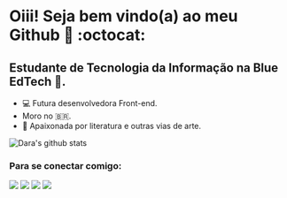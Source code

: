 # Oiii! Seja bem vindo(a) ao meu Github 👋 :octocat:

## Estudante de Tecnologia da Informação na Blue EdTech 💙.
- 💻 Futura desenvolvedora Front-end.
- Moro no 🇧🇷.
- 🎨 Apaixonada por literatura e outras vias de arte.
 
![Dara's github stats](https://github-readme-stats.vercel.app/api?username=mdar4&show_icons=true&theme=synthwave) 

### Para se conectar comigo:
 [<img src="https://img.shields.io/badge/linkedin-%230077B5.svg?&style=for-the-badge&logo=linkedin&logoColor=white" />](https://www.linkedin.com/in/dara-fontoura-da-silva-98917ba6/) 
 [<img src = "https://img.shields.io/badge/instagram-%23E4405F.svg?&style=for-the-badge&logo=instagram&logoColor=white">](https://www.instagram.com/d.aarah/) [<img src = "https://img.shields.io/badge/facebook-%231877F2.svg?&style=for-the-badge&logo=facebook&logoColor=white">](https://www.facebook.com/darah.fontoura) [<img src="https://img.shields.io/badge/twitter-%231DA1F2.svg?&style=for-the-badge&logo=twitter&logoColor=white" />](https://twitter.com/mdar4h)   


